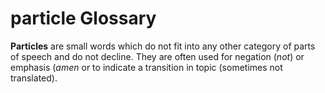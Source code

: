 # particle Glossary

**Particles** are small words which do not fit into any other category of parts of speech and do not decline. They are often used for negation (*not*) or emphasis (*amen* or to indicate a transition in topic (sometimes not translated).

